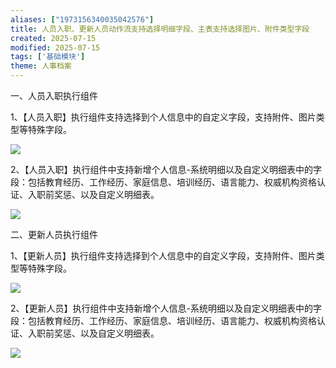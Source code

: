 ```yaml
---
aliases: ["1973156340035042576"]
title: 人员入职、更新人员动作流支持选择明细字段、主表支持选择图片、附件类型字段
created: 2025-07-15
modified: 2025-07-15
tags: ['基础模块']
theme: 人事档案
---
```


一、人员入职执行组件

1、【人员入职】执行组件支持选择到个人信息中的自定义字段，支持附件、图片类型等特殊字段。

![](7c55898086810ba72b422cf7563b6d76.jpg)

2、【人员入职】执行组件中支持新增个人信息-系统明细以及自定义明细表中的字段：包括教育经历、工作经历、家庭信息、培训经历、语言能力、权威机构资格认证、入职前奖惩、以及自定义明细表。

![](62f33f15001d7c7ad7399b7a76cd66b1.jpg)

二、更新人员执行组件

1、【更新人员】执行组件支持选择到个人信息中的自定义字段，支持附件、图片类型等特殊字段。

![](ccedd80dc0a5e491b6095fa531170de5.jpg)

2、【更新人员】执行组件中支持新增个人信息-系统明细以及自定义明细表中的字段：包括教育经历、工作经历、家庭信息、培训经历、语言能力、权威机构资格认证、入职前奖惩、以及自定义明细表。

![](c05127f072f31b288a3ba7915d2e9bb3.jpg)